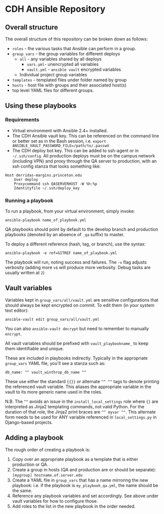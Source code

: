# CDH Ansible Repository

## Overall structure

The overall structure of this repository can be broken down as follows:
  - `roles` - the various tasks that Ansible can perform in a group.
  - `group_vars` - the group variables for different deploys
    - `all` - any variables shared by all deploys
      - `vars.yml`- unencrypted all variables
      - `vault.yml` - `ansible vault` encrypted variables
    - Individual project group variables
  - `templates` - templated files under folder named by group
  - `hosts` - host file with groups and their associated host(s)
  - top level YAML files for different groups.

## Using these playbooks

### Requirements
  - Virtual environment with Ansible 2.4+ installed.
  - The CDH Ansible vault key. This can be referenced on the command line or
  better set as in the Bash session, i.e.
  `export ANSIBLE_VAULT_PASSWORD_FILE=/path/to/.passwd`
  - The CDH deploy bot key. This can be added to ssh-agent or in `~/.ssh/config`.
  All production deploys must be on the campus network (including VPN) and
  proxy through the QA server to production, with an ssh config stanza
  that looks something like:
  ```
  Host derridas-margins.princeton.edu
      User deploy
      Proxycommand ssh QASERVERHOST -W %h:%p
      Identityfile ~/.ssh/deploy_key
  ```

### Running a playbook

To run a playbook, from your virtual environment, simply invoke:

```{bash}
ansible-playbook name_of_playbook.yml
```

QA playbooks should point by default to the develop branch and production playbooks
(denoted by an absence of `_qa` suffix) to master.

To deploy a different reference (hash, tag, or branch), use the syntax:

```{bash}
ansible-playbook -e ref=GITREF name_of_playbook.yml
```

The playbook will run, noting success and failures. The `-v` flag adjusts verbosity
(adding more `v`s will produce more verbosity. Debug tasks are usually written at `2`)

## Vault variables

Variables kept in `group_vars/all/vault.yml` are sensitive configurations
that should always be kept encrypted on commit. To edit them (in your system
text editor):
```{bash}
ansible-vault edit group_vars/all/vault.yml
```

You can also `ansible-vault decrypt` but need to remember to manually `encrypt`.

All vault variables should be prefixed with `vault_playbookname_` to keep them
identifiable and unique.

These are included in playbooks indirectly. Typically in the appropriate
`group_vars` YAML file, you'll see a stanza such as:
```{yaml}
db_name: ^^ vault_winthrop_db_name ^^
```

These use either the standard `{{}}` or alternate `^^ ^^` tags to denote
printing the referenced vault variable. This aliases the appropriate variable
in the vault to its more generic name used in the roles.

N.B. The `^^` avoids an issue in the `install_local_settings` role where `{}`
  are interpreted as Jinja2 templating commands, not valid Python. For the
  duration of that role, the Jinja2 print braces are `^^ myvar ^^`. This
  alternate form needs to be used for ANY variable referenced in
  `local_settings.py` in Django-based projects.

## Adding a playbook

The rough order of creating a playbook is:

  1. Copy over an appropriate playbook as a template that is either production
  or QA.
  2. Create a group in hosts (QA and production
    are or should be separate):
    ```
    [mygroup]
    hostname.of.server.edu
    ```
  3. Create a YAML file in `group_vars` that has a name mirroring the new
  playbook: i.e. if the playbook is `my_playbook_qa.yml`, the name should be
  the same.
  4. Reference any playbook variables and set accordingly. See above under
  vault variables for how to configure those.
  5. Add roles to the list in the new playbook in the order needed.
